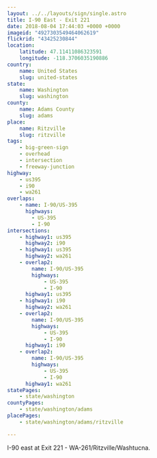 ```yaml
---
layout: ../../layouts/sign/single.astro
title: I-90 East - Exit 221
date: 2018-08-04 17:44:03 +0000 +0000
imageid: "4927303549464062619"
flickrid: "43425230844"
location:
    latitude: 47.11411086323591
    longitude: -118.3706035190886
country:
    name: United States
    slug: united-states
state:
    name: Washington
    slug: washington
county:
    name: Adams County
    slug: adams
place:
    name: Ritzville
    slug: ritzville
tags:
    - big-green-sign
    - overhead
    - intersection
    - freeway-junction
highway:
    - us395
    - i90
    - wa261
overlaps:
    - name: I-90/US-395
      highways:
        - US-395
        - I-90
intersections:
    - highway1: us395
      highway2: i90
    - highway1: us395
      highway2: wa261
    - overlap2:
        name: I-90/US-395
        highways:
            - US-395
            - I-90
      highway1: us395
    - highway1: i90
      highway2: wa261
    - overlap2:
        name: I-90/US-395
        highways:
            - US-395
            - I-90
      highway1: i90
    - overlap2:
        name: I-90/US-395
        highways:
            - US-395
            - I-90
      highway1: wa261
statePages:
    - state/washington
countyPages:
    - state/washington/adams
placePages:
    - state/washington/adams/ritzville

---
```

I-90 east at Exit 221 - WA-261/Ritzville/Washtucna.